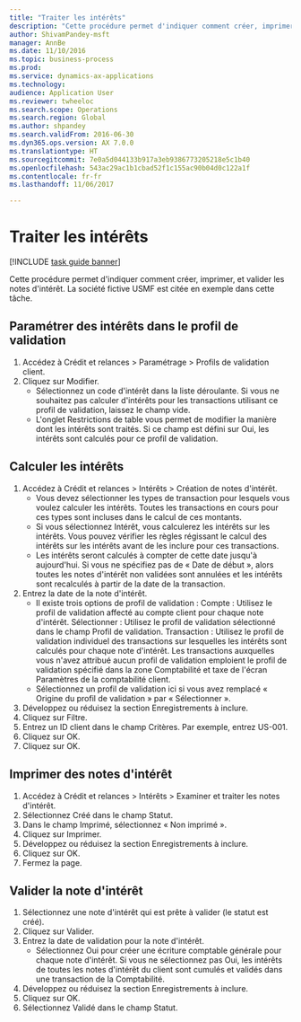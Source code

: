```yaml
--- 
title: "Traiter les intérêts"
description: "Cette procédure permet d'indiquer comment créer, imprimer, et valider les notes d'intérêt."
author: ShivamPandey-msft
manager: AnnBe
ms.date: 11/10/2016
ms.topic: business-process
ms.prod: 
ms.service: dynamics-ax-applications
ms.technology: 
audience: Application User
ms.reviewer: twheeloc
ms.search.scope: Operations
ms.search.region: Global
ms.author: shpandey
ms.search.validFrom: 2016-06-30
ms.dyn365.ops.version: AX 7.0.0
ms.translationtype: HT
ms.sourcegitcommit: 7e0a5d044133b917a3eb9386773205218e5c1b40
ms.openlocfilehash: 543ac29ac1b1cbad52f1c155ac90b04d0c122a1f
ms.contentlocale: fr-fr
ms.lasthandoff: 11/06/2017

---
```

# <a name="process-interest"></a>Traiter les intérêts

[!INCLUDE [task guide banner](../../includes/task-guide-banner.md)]

Cette procédure permet d'indiquer comment créer, imprimer, et valider les notes d'intérêt. La société fictive USMF est citée en exemple dans cette tâche.


## <a name="set-up-interest-on-the-posting-profile"></a>Paramétrer des intérêts dans le profil de validation
1. Accédez à Crédit et relances > Paramétrage > Profils de validation client.
2. Cliquez sur Modifier.
    * Sélectionnez un code d'intérêt dans la liste déroulante. Si vous ne souhaitez pas calculer d'intérêts pour les transactions utilisant ce profil de validation, laissez le champ vide.  
    * L'onglet Restrictions de table vous permet de modifier la manière dont les intérêts sont traités. Si ce champ est défini sur Oui, les intérêts sont calculés pour ce profil de validation.  

## <a name="calculate-interest"></a>Calculer les intérêts
1. Accédez à Crédit et relances > Intérêts > Création de notes d'intérêt.
    * Vous devez sélectionner les types de transaction pour lesquels vous voulez calculer les intérêts. Toutes les transactions en cours pour ces types sont incluses dans le calcul de ces montants.  
    * Si vous sélectionnez Intérêt, vous calculerez les intérêts sur les intérêts. Vous pouvez vérifier les règles régissant le calcul des intérêts sur les intérêts avant de les inclure pour ces transactions.  
    * Les intérêts seront calculés à compter de cette date jusqu'à aujourd'hui. Si vous ne spécifiez pas de « Date de début », alors toutes les notes d'intérêt non validées sont annulées et les intérêts sont recalculés à partir de la date de la transaction.  
2. Entrez la date de la note d'intérêt.
    * Il existe trois options de profil de validation : Compte : Utilisez le profil de validation affecté au compte client pour chaque note d'intérêt.   Sélectionner : Utilisez le profil de validation sélectionné dans le champ Profil de validation.   Transaction : Utilisez le profil de validation individuel des transactions sur lesquelles les intérêts sont calculés pour chaque note d'intérêt. Les transactions auxquelles vous n'avez attribué aucun profil de validation emploient le profil de validation spécifié dans la zone Comptabilité et taxe de l'écran Paramètres de la comptabilité client.  
    * Sélectionnez un profil de validation ici si vous avez remplacé « Origine du profil de validation » par « Sélectionner ».  
3. Développez ou réduisez la section Enregistrements à inclure.
4. Cliquez sur Filtre.
5. Entrez un ID client dans le champ Critères. Par exemple, entrez US-001.
6. Cliquez sur OK.
7. Cliquez sur OK.

## <a name="print-interest-notes"></a>Imprimer des notes d'intérêt
1. Accédez à Crédit et relances > Intérêts > Examiner et traiter les notes d'intérêt.
2. Sélectionnez Créé dans le champ Statut.
3. Dans le champ Imprimé, sélectionnez « Non imprimé ».
4. Cliquez sur Imprimer.
5. Développez ou réduisez la section Enregistrements à inclure.
6. Cliquez sur OK.
7. Fermez la page.

## <a name="post-the-interest-note"></a>Valider la note d'intérêt
1. Sélectionnez une note d'intérêt qui est prête à valider (le statut est créé).
2. Cliquez sur Valider.
3. Entrez la date de validation pour la note d'intérêt.
    * Sélectionnez Oui pour créer une écriture comptable générale pour chaque note d'intérêt.     Si vous ne sélectionnez pas Oui, les intérêts de toutes les notes d'intérêt du client sont cumulés et validés dans une transaction de la Comptabilité.  
4. Développez ou réduisez la section Enregistrements à inclure.
5. Cliquez sur OK.
6. Sélectionnez Validé dans le champ Statut.


